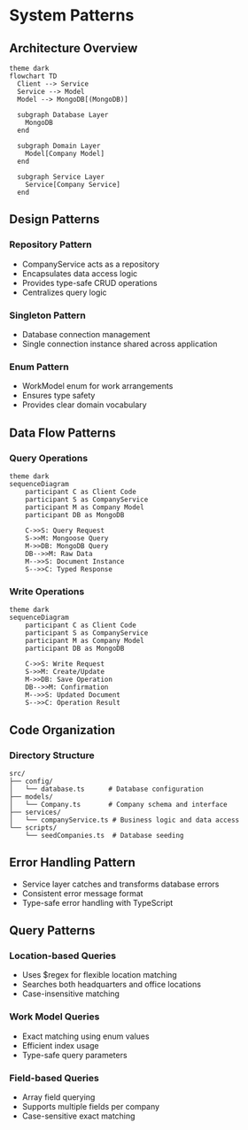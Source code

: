 # System Patterns

## Architecture Overview

```mermaid
theme dark
flowchart TD
  Client --> Service
  Service --> Model
  Model --> MongoDB[(MongoDB)]

  subgraph Database Layer
    MongoDB
  end

  subgraph Domain Layer
    Model[Company Model]
  end

  subgraph Service Layer
    Service[Company Service]
  end
```

## Design Patterns

### Repository Pattern

- CompanyService acts as a repository
- Encapsulates data access logic
- Provides type-safe CRUD operations
- Centralizes query logic

### Singleton Pattern

- Database connection management
- Single connection instance shared across application

### Enum Pattern

- WorkModel enum for work arrangements
- Ensures type safety
- Provides clear domain vocabulary

## Data Flow Patterns

### Query Operations

```mermaid
theme dark
sequenceDiagram
    participant C as Client Code
    participant S as CompanyService
    participant M as Company Model
    participant DB as MongoDB

    C->>S: Query Request
    S->>M: Mongoose Query
    M->>DB: MongoDB Query
    DB-->>M: Raw Data
    M-->>S: Document Instance
    S-->>C: Typed Response
```

### Write Operations

```mermaid
theme dark
sequenceDiagram
    participant C as Client Code
    participant S as CompanyService
    participant M as Company Model
    participant DB as MongoDB

    C->>S: Write Request
    S->>M: Create/Update
    M->>DB: Save Operation
    DB-->>M: Confirmation
    M-->>S: Updated Document
    S-->>C: Operation Result
```

## Code Organization

### Directory Structure

```
src/
├── config/
│   └── database.ts      # Database configuration
├── models/
│   └── Company.ts       # Company schema and interface
├── services/
│   └── companyService.ts # Business logic and data access
└── scripts/
    └── seedCompanies.ts  # Database seeding
```

## Error Handling Pattern

- Service layer catches and transforms database errors
- Consistent error message format
- Type-safe error handling with TypeScript

## Query Patterns

### Location-based Queries

- Uses $regex for flexible location matching
- Searches both headquarters and office locations
- Case-insensitive matching

### Work Model Queries

- Exact matching using enum values
- Efficient index usage
- Type-safe query parameters

### Field-based Queries

- Array field querying
- Supports multiple fields per company
- Case-sensitive exact matching
